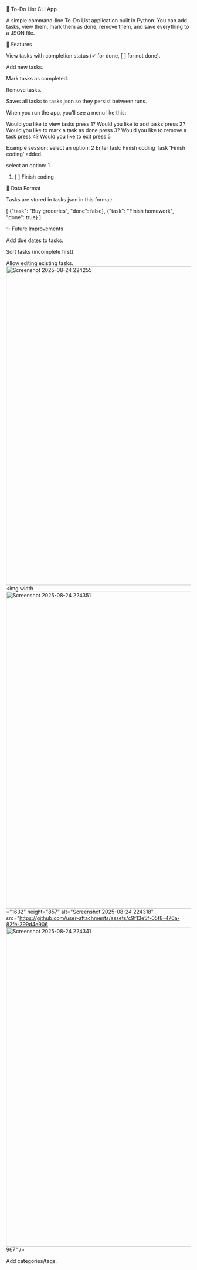 📝 To-Do List CLI App

A simple command-line To-Do List application built in Python.
You can add tasks, view them, mark them as done, remove them, and save everything to a JSON file.

🚀 Features

View tasks with completion status (✔ for done, [ ] for not done).

Add new tasks.

Mark tasks as completed.

Remove tasks.

Saves all tasks to tasks.json so they persist between runs.

When you run the app, you’ll see a menu like this:

Would you like to view tasks press 1?
Would you like to add tasks press 2?
Would you like to mark a task as done press 3?
Would you like to remove a task press 4?
Would you like to exit press 5

Example session:
select an option: 2
Enter task: Finish coding
Task 'Finish coding' added.

select an option: 1
1. [ ] Finish coding

💾 Data Format

Tasks are stored in tasks.json in this format:

[
  {"task": "Buy groceries", "done": false},
  {"task": "Finish homework", "done": true}
]

✨ Future Improvements

Add due dates to tasks.

Sort tasks (incomplete first).

Allow editing existing tasks.
<img width="1751" height="869" alt="Screenshot 2025-08-24 224255" src="https://github.com/user-attachments/assets/6e2068af-487b-4c20-b27f-c3b983b7dcfc" />
<img width<img width="1715" height="864" alt="Screenshot 2025-08-24 224351" src="https://github.com/user-attachments/assets/ae43b125-3df7-4f1e-9992-4771e2195414" />
="1632" height="857" alt="Screenshot 2025-08-24 224318" src="https://github.com/user-attachments/assets/c9f13e5f-05f8-476a-82fe-299d4e906<img width="1723" height="869" alt="Screenshot 2025-08-24 224341" src="https://github.com/user-attachments/assets/f6a3732f-5f9b-4a53-a2d0-b951e289184e" />
967" />



Add categories/tags.
